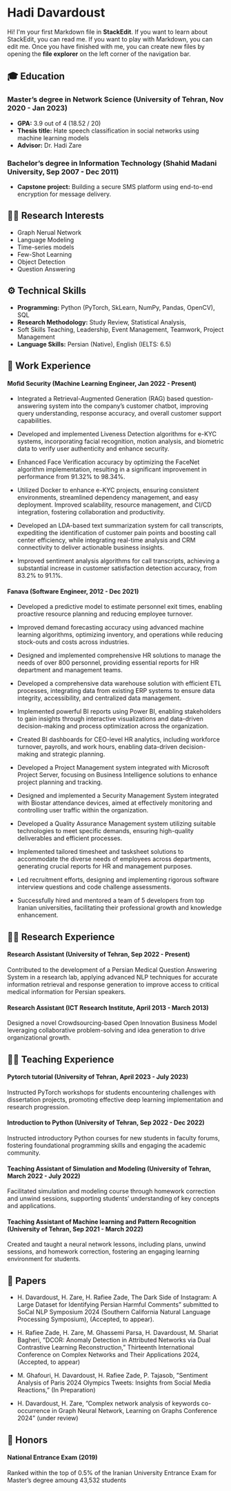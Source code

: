 # Hadi Davardoust

Hi! I'm your first Markdown file in **StackEdit**. If you want to learn about StackEdit, you can read me. If you want to play with Markdown, you can edit me. Once you have finished with me, you can create new files by opening the **file explorer** on the left corner of the navigation bar.


## 🎓 Education

### Master’s degree in Network Science (University of Tehran, Nov 2020 - Jan 2023)
- **GPA:** 3.9 out of 4 (18.52 / 20)
- **Thesis title:** Hate speech classification in social networks using machine learning models
- **Advisor:** Dr. Hadi Zare  

### Bachelor’s degree in Information Technology (Shahid Madani University, Sep 2007 - Dec 2011)
- **Capstone project:** Building a secure SMS platform using end-to-end encryption for message delivery.

## 👨‍💻 Research Interests

- Graph Nerual Network  
- Language Modeling  
- Time-series models  
- Few-Shot Learning  
- Object Detection  
- Question Answering

## ⚙️ Technical Skills

- **Programming:** Python (PyTorch, SkLearn, NumPy, Pandas, OpenCV), SQL  
- **Research Methodology:** Study Review, Statistical Analysis,  
- Soft Skills Teaching, Leadership, Event Management, Teamwork, Project Management  
- **Language Skills:** Persian (Native), English (IELTS: 6.5)

## 🏢  Work Experience
#### Mofid Security (Machine Learning Engineer,  Jan 2022 - Present)
* Integrated a Retrieval-Augmented Generation (RAG) based question-answering system into the company’s customer chatbot, improving query understanding, response accuracy, and overall customer support capabilities.

- Developed and implemented Liveness Detection algorithms for e-KYC systems, incorporating facial recognition, motion analysis, and biometric data to verify user authenticity and enhance security.  

- Enhanced Face Verification accuracy by optimizing the FaceNet algorithm implementation, resulting in a significant improvement in performance from 91.32% to 98.34%.  
- Utilized Docker to enhance e-KYC projects, ensuring consistent environments, streamlined dependency management, and easy deployment. Improved scalability, resource management, and CI/CD integration, fostering collaboration and productivity.  
- Developed an LDA-based text summarization system for call transcripts, expediting the identification of customer pain points and boosting call center efficiency, while integrating real-time analysis and CRM connectivity to deliver actionable business insights.  
- Improved sentiment analysis algorithms for call transcripts, achieving a substantial increase in  customer satisfaction detection accuracy, from 83.2% to 91.1%.

#### Fanava (Software Engineer, 2012 - Dec 2021) 
- Developed a predictive model to estimate personnel exit times, enabling proactive resource planning and reducing employee turnover.  

- Improved demand forecasting accuracy using advanced machine learning algorithms, optimizing  inventory, and operations while reducing stock-outs and costs across industries.  
- Designed and implemented comprehensive HR solutions to manage the needs of over 800 personnel, providing essential reports for HR department and management teams.  
-  Developed a comprehensive data warehouse solution with efficient ETL processes, integrating data  from existing ERP systems to ensure data integrity, accessibility, and centralized data management.  
-  Implemented powerful BI reports using Power BI, enabling stakeholders to gain insights through interactive visualizations and data-driven decision-making and process optimization across the  organization.  
-  Created BI dashboards for CEO-level HR analytics, including workforce turnover, payrolls, and  work hours, enabling data-driven decision-making and strategic planning.  
-  Developed a Project Management system integrated with Microsoft Project Server, focusing on  Business Intelligence solutions to enhance project planning and tracking.  
-  Designed and implemented a Security Management System integrated with Biostar attendance  devices, aimed at effectively monitoring and controlling user traffic within the organization.  
-  Developed a Quality Assurance Management system utilizing suitable technologies to meet specific  demands, ensuring high-quality deliverables and efficient processes.  
-  Implemented tailored timesheet and tasksheet solutions to accommodate the diverse needs of employees across departments, generating crucial reports for HR and management purposes.  
-  Led recruitment efforts, designing and implementing rigorous software interview questions and  code challenge assessments.  
-  Successfully hired and mentored a team of 5 developers from top Iranian universities, facilitating  their professional growth and knowledge enhancement.

## 👨‍💻 Research Experience

#### Research Assistant (University of Tehran, Sep 2022 - Present) 

Contributed to the development of a Persian Medical Question Answering System in a research  lab, applying advanced NLP techniques for accurate information retrieval and response generation to improve access to critical medical information for Persian speakers.

#### Research Assistant (ICT Research Institute, April 2013 - March 2013) 
Designed a novel Crowdsourcing-based Open Innovation Business Model leveraging collaborative problem-solving and idea generation to drive organizational growth.


## 🧑‍🏫 Teaching Experience

#### Pytorch tutorial (University of Tehran, April 2023 - July 2023) 

Instructed PyTorch workshops for students encountering challenges with dissertation projects,  promoting effective deep learning implementation and research progression.

#### Introduction to Python (University of Tehran, Sep 2022 - Dec 2022) 
Instructed introductory Python courses for new students in faculty forums, fostering foundational programming skills and engaging the academic community.

#### Teaching Assistant of Simulation and Modeling (University of Tehran, March 2022 - July 2022) 

Facilitated simulation and modeling course through homework correction and unwind sessions, supporting students’ understanding of key concepts and applications.

#### Teaching Assistant of Machine learning and Pattern Recognition (University of Tehran, Sep 2021 - March 2022) 

Created and taught a neural network lessons, including plans, unwind sessions, and homework correction, fostering an engaging learning environment for students.

## 📃 Papers

- H. Davardoust, H. Zare, H. Rafiee Zade, The Dark Side of Instagram: A Large Dataset for  Identifying Persian Harmful Comments” submitted to SoCal NLP Symposium 2024 (Southern  California Natural Language Processing Symposium), (Accepted, to appear).  

- H. Rafiee Zade, H. Zare, M. Ghassemi Parsa, H. Davardoust, M. Shariat Bagheri, ”DCOR:  Anomaly Detection in Attributed Networks via Dual Contrastive Learning Reconstruction,” Thirteenth International Conference on Complex Networks and Their Applications 2024, (Accepted,  to appear)  
- M. Ghafouri, H. Davardoust, H. Rafiee Zade, P. Tajasob, ”Sentiment Analysis of Paris 2024  Olympics Tweets: Insights from Social Media Reactions,” (In Preparation)  
- H. Davardoust, H. Zare, ”Complex network analysis of keywords co-occurrence in Graph Neural  Network, Learning on Graphs Conference 2024” (under review)

## 🏅 Honors

#### National Entrance Exam (2019) 
 Ranked within the top of 0.5% of the Iranian University  Entrance Exam for Master’s degree amoung 43,532 students
